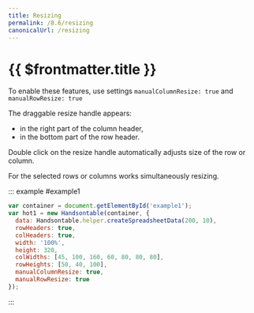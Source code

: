 ```yaml
---
title: Resizing
permalink: /8.6/resizing
canonicalUrl: /resizing
---
```


# {{ $frontmatter.title }}

To enable these features, use settings `manualColumnResize: true` and `manualRowResize: true`

The draggable resize handle appears:

* in the right part of the column header,
* in the bottom part of the row header.

Double click on the resize handle automatically adjusts size of the row or column.

For the selected rows or columns works simultaneously resizing.

::: example #example1
```js
var container = document.getElementById('example1');
var hot1 = new Handsontable(container, {
  data: Handsontable.helper.createSpreadsheetData(200, 10),
  rowHeaders: true,
  colHeaders: true,
  width: '100%',
  height: 320,
  colWidths: [45, 100, 160, 60, 80, 80, 80],
  rowHeights: [50, 40, 100],
  manualColumnResize: true,
  manualRowResize: true
});
```
:::
